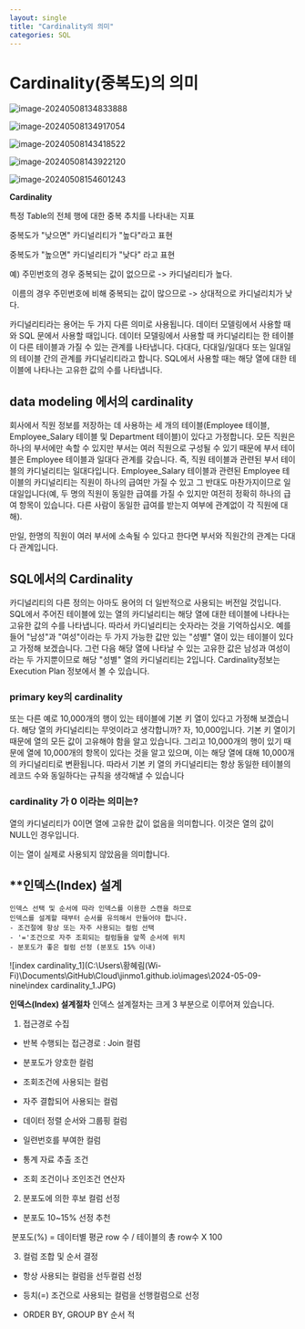 ```yaml
---
layout: single
title: "Cardinality의 의미"
categories: SQL
---
```


# Cardinality(중복도)의 의미


![image-20240508134833888](C:\Users\황혜림(Wi-Fi)\AppData\Roaming\Typora\typora-user-images\image-20240508134833888.png)



![image-20240508134917054](C:\Users\황혜림(Wi-Fi)\AppData\Roaming\Typora\typora-user-images\image-20240508134917054.png)

![image-20240508143418522](C:\Users\황혜림(Wi-Fi)\AppData\Roaming\Typora\typora-user-images\image-20240508143418522.png)

![image-20240508143922120](C:\Users\황혜림(Wi-Fi)\AppData\Roaming\Typora\typora-user-images\image-20240508143922120.png)



![image-20240508154601243](C:\Users\황혜림(Wi-Fi)\AppData\Roaming\Typora\typora-user-images\image-20240508154601243.png)

**Cardinality** 

특정 Table의 전체 행에 대한 중복 추치를 나타내는 지표 

중복도가 "낮으면" 카디널리티가 "높다"라고 표현

중복도가 "높으면" 카디널리티가 "낮다" 라고 표현

예) 주민번호의 경우 중복되는 값이 없으므로 -> 카디널리티가 높다.

​     이름의 경우 주민번호에 비해 중복되는 값이 많으므로 -> 상대적으로 카디널리치가 낮다. 

카디널리티라는 용어는 두 가지 다른 의미로 사용됩니다. 데이터 모델링에서 사용할 때와 SQL 문에서 사용할 때입니다. 데이터 모델링에서 사용할 때 카디널리티는 한 테이블이 다른 테이블과 가질 수 있는 관계를 나타냅니다. 다대다, 다대일/일대다 또는 일대일의 테이블 간의 관계를 카디널리티라고 합니다. SQL에서 사용할 때는 해당 열에 대한 테이블에 나타나는 고유한 값의 수를 나타냅니다.

 

## data modeling 에서의 cardinality 

회사에서 직원 정보를 저장하는 데 사용하는 세 개의 테이블(Employee 테이블, Employee_Salary 테이블 및 Department 테이블)이 있다고 가정합니다. 모든 직원은 하나의 부서에만 속할 수 있지만 부서는 여러 직원으로 구성될 수 있기 때문에 부서 테이블은 Employee 테이블과 일대다 관계를 갖습니다. 즉, 직원 테이블과 관련된 부서 테이블의 카디널리티는 일대다입니다. Employee_Salary 테이블과 관련된 Employee 테이블의 카디널리티는 직원이 하나의 급여만 가질 수 있고 그 반대도 마찬가지이므로 일대일입니다(예, 두 명의 직원이 동일한 급여를 가질 수 있지만 여전히 정확히 하나의 급여 항목이 있습니다. 다른 사람이 동일한 급여를 받는지 여부에 관계없이 각 직원에 대해).

만일, 한명의 직원이 여러 부서에 소속될 수 있다고 한다면 부서와 직원간의 관계는 다대다 관계입니다.

 

## SQL에서의 Cardinality 

카디널리티의 다른 정의는 아마도 용어의 더 일반적으로 사용되는 버전일 것입니다.
SQL에서 주어진 테이블에 있는 열의 카디널리티는 해당 열에 대한 테이블에 나타나는 고유한 값의 수를 나타냅니다. 따라서 카디널리티는 숫자라는 것을 기억하십시오. 예를 들어 "남성"과 "여성"이라는 두 가지 가능한 값만 있는 "성별" 열이 있는 테이블이 있다고 가정해 보겠습니다. 그런 다음 해당 열에 나타날 수 있는 고유한 값은 남성과 여성이라는 두 가지뿐이므로 해당 "성별" 열의 카디널리티는 2입니다. Cardinality정보는 Execution Plan 정보에서 볼 수 있습니다.

### primary key의 cardinality 

또는 다른 예로 10,000개의 행이 있는 테이블에 기본 키 열이 있다고 가정해 보겠습니다. 해당 열의 카디널리티는 무엇이라고 생각합니까? 자, 10,000입니다. 기본 키 열이기 때문에 열의 모든 값이 고유해야 함을 알고 있습니다. 그리고 10,000개의 행이 있기 때문에 열에 10,000개의 항목이 있다는 것을 알고 있으며, 이는 해당 열에 대해 10,000개의 카디널리티로 변환됩니다. 따라서 기본 키 열의 카디널리티는 항상 동일한 테이블의 레코드 수와 동일하다는 규칙을 생각해낼 수 있습니다

### cardinality 가 0 이라는 의미는?

열의 카디널리티가 0이면 열에 고유한 값이 없음을 의미합니다. 이것은 열의 값이 NULL인 경우입니다.

이는 열이 실제로 사용되지 않았음을 의미합니다.



## **인덱스(Index) 설계

```
인덱스 선택 및 순서에 따라 인덱스를 이용한 스캔을 하므로
인덱스를 설계할 때부터 순서를 유의해서 만들어야 합니다.
- 조건절에 항상 또는 자주 사용되는 컬럼 선택
- '='조건으로 자주 조회되는 컬럼들을 앞쪽 순서에 위치
- 분포도가 좋은 컬럼 선정 (분포도 15% 이내)
```

![index cardinality_1](C:\Users\황혜림(Wi-Fi)\Documents\GitHub\Cloud\jinmo1.github.io\images\2024-05-09-nine\index cardinality_1.JPG)

**인덱스(Index) 설계절차**
인덱스 설계절차는 크게 3 부분으로 이루어져 있습니다.

1. 접근경로 수집

- 반복 수행되는 접근경로 :  Join 컬럼

-  분포도가 양호한 컬럼

-  조회조건에 사용되는 컬럼

-  자주 결합되어 사용되는 컬럼

-  데이터 정렬 순서와 그룹핑 컬럼

-  일련번호를 부여한 컬럼

-  통계 자료 추출 조건

-  조회 조건이나 조인조건 연산자

  

  2. 분포도에 의한 후보 컬럼 선정

  - 분포도 10~15% 선정 추천

  ​     분포도(%) =  데이터별 평균 row 수 / 테이블의 총 row수 X 100

   

  3. 컬럼 조합 및 순서 결정

  - 항상 사용되는 컬럼을 선두컬럼 선정

  - 등치(=) 조건으로 사용되는 컬럼을 선행컬럼으로 선정

  - ORDER BY, GROUP BY 순서 적
